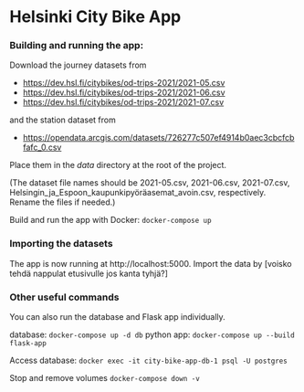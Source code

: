 # Helsinki City Bike App

### Building and running the app:

Download the journey datasets from 
- https://dev.hsl.fi/citybikes/od-trips-2021/2021-05.csv
- https://dev.hsl.fi/citybikes/od-trips-2021/2021-06.csv
- https://dev.hsl.fi/citybikes/od-trips-2021/2021-07.csv

and the station dataset from
- https://opendata.arcgis.com/datasets/726277c507ef4914b0aec3cbcfcbfafc_0.csv

Place them in the *data* directory at the root of the project.

(The dataset file names should be 2021-05.csv, 2021-06.csv, 2021-07.csv, Helsingin_ja_Espoon_kaupunkipyöräasemat_avoin.csv, respectively. Rename the files if needed.)

Build and run the app with Docker:
```docker-compose up```

### Importing the datasets

The app is now running at http://localhost:5000. Import the data by [voisko tehdä nappulat etusivulle jos kanta tyhjä?]


### Other useful commands

You can also run the database and Flask app individually.

database:
```docker-compose up -d db```
python app:
```docker-compose up --build flask-app```

Access database:
```docker exec -it city-bike-app-db-1 psql -U postgres```

Stop and remove volumes
```docker-compose down -v```